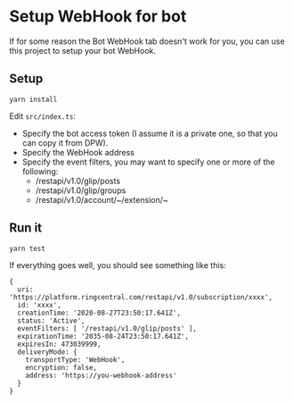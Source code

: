 # Setup WebHook for bot

If for some reason the Bot WebHook tab doesn't work for you, you can use this project to setup your bot WebHook.


## Setup

```
yarn install
```

Edit `src/index.ts`:

- Specify the bot access token (I assume it is a private one, so that you can copy it from DPW).
- Specify the WebHook address
- Specify the event filters, you may want to specify one or more of the following:
    - /restapi/v1.0/glip/posts
    - /restapi/v1.0/glip/groups
    - /restapi/v1.0/account/~/extension/~


## Run it

```
yarn test
```

If everything goes well, you should see something like this:

```
{
  uri: 'https://platform.ringcentral.com/restapi/v1.0/subscription/xxxx',
  id: 'xxxx',
  creationTime: '2020-08-27T23:50:17.641Z',
  status: 'Active',
  eventFilters: [ '/restapi/v1.0/glip/posts' ],
  expirationTime: '2035-08-24T23:50:17.641Z',
  expiresIn: 473039999,
  deliveryMode: {
    transportType: 'WebHook',
    encryption: false,
    address: 'https://you-webhook-address'
  }
}
```
